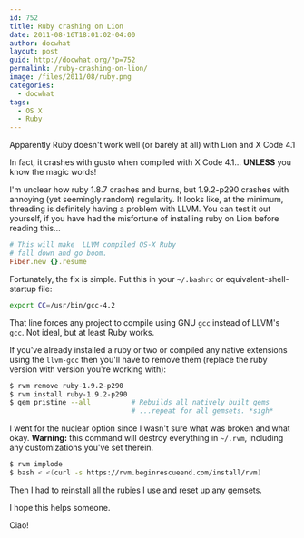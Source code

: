 ```yaml
---
id: 752
title: Ruby crashing on Lion
date: 2011-08-16T18:01:02-04:00
author: docwhat
layout: post
guid: http://docwhat.org/?p=752
permalink: /ruby-crashing-on-lion/
image: /files/2011/08/ruby.png
categories:
  - docwhat
tags:
  - OS X
  - Ruby
---
```

Apparently Ruby doesn't work well (or barely at all) with Lion and X Code 4.1

In fact, it crashes with gusto when compiled with X Code 4.1... **UNLESS** you know the magic words!

I'm unclear how ruby 1.8.7 crashes and burns, but 1.9.2-p290 crashes with annoying (yet seemingly random) regularity. It looks like, at the minimum, threading is definitely having a problem with LLVM. You can test it out yourself, if you have had the misfortune of installing ruby on Lion before reading this...

``` ruby
# This will make  LLVM compiled OS-X Ruby
# fall down and go boom.
Fiber.new {}.resume
```

Fortunately, the fix is simple. Put this in your <code>\~/.bashrc</code> or equivalent-shell-startup file:

``` bash
export CC=/usr/bin/gcc-4.2
```

That line forces any project to compile using GNU `gcc` instead of LLVM's `gcc`. Not ideal, but at least Ruby works.

If you've already installed a ruby or two or compiled any native extensions using the `llvm-gcc` then you'll have to remove them (replace the ruby version with version you're working with):

``` bash
$ rvm remove ruby-1.9.2-p290
$ rvm install ruby-1.9.2-p290
$ gem pristine --all          # Rebuilds all natively built gems
                              # ...repeat for all gemsets. *sigh*
```

I went for the nuclear option since I wasn't sure what was broken and what okay. **Warning:** this command will destroy everything in `~/.rvm`, including any customizations you've set therein.

``` bash
$ rvm implode
$ bash < <(curl -s https://rvm.beginrescueend.com/install/rvm)
```

Then I had to reinstall all the rubies I use and reset up any gemsets.

I hope this helps someone.

Ciao!
